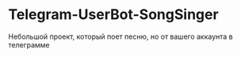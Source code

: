# Telegram-UserBot-SongSinger
Небольшой проект, который поет песню, но от вашего аккаунта в телеграмме
